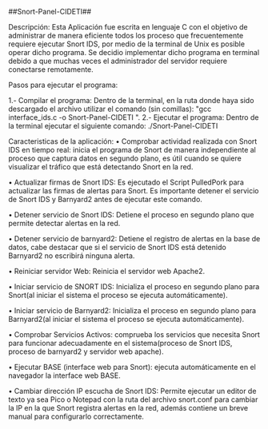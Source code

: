 ##Snort-Panel-CIDETI##

Descripción: Esta Aplicación fue escrita en lenguaje C con el objetivo de administrar de manera eficiente todos los proceso que frecuentemente requiere ejecutar Snort IDS, por medio de la terminal de Unix es posible operar dicho programa. Se decidio implementar dicho programa en terminal debido a que muchas veces el administrador del servidor requiere conectarse remotamente.

Pasos para ejecutar el programa: 

1.- Compilar el programa: Dentro de la terminal, en la ruta donde haya sido descargado el archivo utilizar el comando (sin comillas):
        "gcc interface_ids.c -o Snort-Panel-CIDETI ".
2.- Ejecutar el programa: Dentro de la terminal ejecutar el siguiente comando:
        ./Snort-Panel-CIDETI
        
Caracteristicas de la aplicación:
•	Comprobar actividad realizada con Snort IDS en tiempo real: inicia el programa de Snort de manera independiente al proceso que captura datos en segundo plano, es útil cuando se quiere visualizar el tráfico que está detectando Snort en la red.

•	Actualizar firmas de Snort IDS: Es ejecutado el Script PulledPork para actualizar las firmas de alertas para Snort. Es importante detener el servicio de Snort IDS y Barnyard2 antes de ejecutar este comando.

•	Detener servicio de Snort IDS: Detiene el proceso en segundo plano que permite detectar alertas en la red.

•	Detener servicio de barnyard2: Detiene el registro de alertas en la base de datos, cabe destacar que si el servicio de Snort IDS está detenido Barnyard2 no escribirá ninguna alerta.

•	Reiniciar servidor Web: Reinicia el servidor web Apache2.

•	Iniciar servicio de SNORT IDS: Inicializa el proceso en segundo plano para Snort(al iniciar el sistema el proceso se ejecuta automáticamente).

•	Iniciar servicio de Barnyard2: Inicializa el proceso en segundo plano para Barnyard2(al iniciar el sistema el proceso se ejecuta automáticamente).

•	Comprobar Servicios Activos: comprueba los servicios que necesita Snort para funcionar adecuadamente en el sistema(proceso de Snort IDS, proceso de barnyard2 y servidor web apache).

•	Ejecutar BASE (interface web para Snort): ejecuta automáticamente en el navegador la interface web BASE.

•	Cambiar dirección IP escucha de Snort IDS: Permite ejecutar un editor de texto ya sea Pico o Notepad con la ruta del archivo snort.conf para cambiar la  IP en la que Snort registra alertas en la red, además contiene un breve manual para configurarlo correctamente. 

